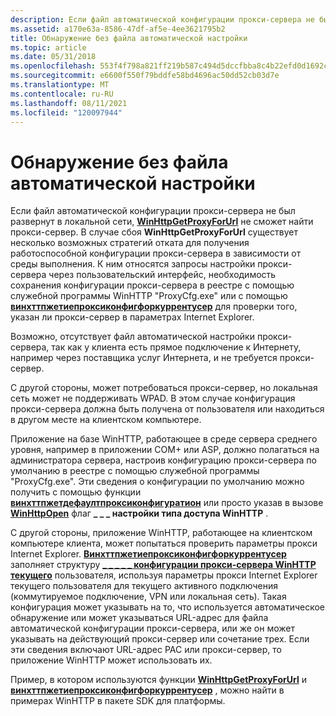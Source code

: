 ```yaml
---
description: Если файл автоматической конфигурации прокси-сервера не был развернут в локальной сети, WinHttpGetProxyForUrl не сможет найти прокси-сервер.
ms.assetid: a170e63a-8586-47df-af5e-4ee3621795b2
title: Обнаружение без файла автоматической настройки
ms.topic: article
ms.date: 05/31/2018
ms.openlocfilehash: 553f4f798a821ff219b587c494d5dccfbba8c4b22efd0d1692ca2069f53041de
ms.sourcegitcommit: e6600f550f79bddfe58bd4696ac50dd52cb03d7e
ms.translationtype: MT
ms.contentlocale: ru-RU
ms.lasthandoff: 08/11/2021
ms.locfileid: "120097944"
---
```

# <a name="discovery-without-an-auto-config-file"></a>Обнаружение без файла автоматической настройки

Если файл автоматической конфигурации прокси-сервера не был развернут в локальной сети, [**WinHttpGetProxyForUrl**](/windows/desktop/api/Winhttp/nf-winhttp-winhttpgetproxyforurl) не сможет найти прокси-сервер. В случае сбоя **WinHttpGetProxyForUrl** существует несколько возможных стратегий отката для получения работоспособной конфигурации прокси-сервера в зависимости от среды выполнения. К ним относятся запросы настройки прокси-сервера через пользовательский интерфейс, необходимость сохранения конфигурации прокси-сервера в реестре с помощью служебной программы WinHTTP "ProxyCfg.exe" или с помощью [**винхттпжетиепроксиконфигфоркуррентусер**](/windows/desktop/api/Winhttp/nf-winhttp-winhttpgetieproxyconfigforcurrentuser) для проверки того, указан ли прокси-сервер в параметрах Internet Explorer.

Возможно, отсутствует файл автоматической настройки прокси-сервера, так как у клиента есть прямое подключение к Интернету, например через поставщика услуг Интернета, и не требуется прокси-сервер.

С другой стороны, может потребоваться прокси-сервер, но локальная сеть может не поддерживать WPAD. В этом случае конфигурация прокси-сервера должна быть получена от пользователя или находиться в другом месте на клиентском компьютере.

Приложение на базе WinHTTP, работающее в среде сервера среднего уровня, например в приложении COM+ или ASP, должно полагаться на администратора сервера, настроив конфигурацию прокси-сервера по умолчанию в реестре с помощью служебной программы "ProxyCfg.exe". Эти сведения о конфигурации по умолчанию можно получить с помощью функции [**винхттпжетдефаултпроксиконфигуратион**](/windows/desktop/api/Winhttp/nf-winhttp-winhttpgetdefaultproxyconfiguration) или просто указав в вызове [**WinHttpOpen**](/windows/desktop/api/Winhttp/nf-winhttp-winhttpopen) флаг **\_ \_ \_ настройки типа доступа WinHTTP** .

С другой стороны, приложение WinHTTP, работающее на клиентском компьютере клиента, может попытаться проверить параметры прокси Internet Explorer. [**Винхттпжетиепроксиконфигфоркуррентусер**](/windows/desktop/api/Winhttp/nf-winhttp-winhttpgetieproxyconfigforcurrentuser) заполняет структуру [**\_ \_ \_ \_ \_ конфигурации прокси-сервера WinHTTP текущего**](/windows/win32/api/winhttp/ns-winhttp-winhttp_current_user_ie_proxy_config) пользователя, используя параметры прокси Internet Explorer текущего пользователя для текущего активного подключения (коммутируемое подключение, VPN или локальная сеть). Такая конфигурация может указывать на то, что используется автоматическое обнаружение или может указываться URL-адрес для файла автоматической конфигурации прокси-сервера, или же он может указывать на действующий прокси-сервер или сочетание трех. Если эти сведения включают URL-адрес PAC или прокси-сервер, то приложение WinHTTP может использовать их.

Пример, в котором используются функции [**WinHttpGetProxyForUrl**](/windows/desktop/api/Winhttp/nf-winhttp-winhttpgetproxyforurl) и [**винхттпжетиепроксиконфигфоркуррентусер**](/windows/desktop/api/Winhttp/nf-winhttp-winhttpgetieproxyconfigforcurrentuser) , можно найти в примерах WinHTTP в пакете SDK для платформы.

 

 



